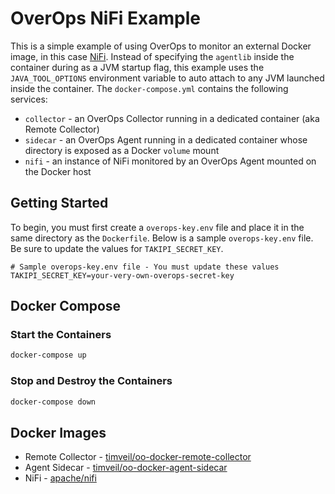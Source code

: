 # OverOps NiFi Example
This is a simple example of using OverOps to monitor an external Docker image, in this case [NiFi](https://hub.docker.com/r/apache/nifi/).  Instead of specifying the `agentlib` inside the container during as a JVM startup flag, this example uses the `JAVA_TOOL_OPTIONS` environment variable to auto attach to any JVM launched inside the container.  The `docker-compose.yml` contains the following services:
* `collector` - an OverOps Collector running in a dedicated container (aka Remote Collector)
* `sidecar` - an OverOps Agent running in a dedicated container whose directory is exposed as a Docker `volume` mount
* `nifi` - an instance of NiFi monitored by an OverOps Agent mounted on the Docker host

## Getting Started
To begin, you must first create a `overops-key.env` file and place it in the same directory as the `Dockerfile`.  Below is a sample `overops-key.env` file.  Be sure to update the values for `TAKIPI_SECRET_KEY`.

```properties
# Sample overops-key.env file - You must update these values
TAKIPI_SECRET_KEY=your-very-own-overops-secret-key
```

## Docker Compose

### Start the Containers
```bash
docker-compose up
```

### Stop and Destroy the Containers
```bash
docker-compose down
```

## Docker Images
* Remote Collector - [timveil/oo-docker-remote-collector](https://hub.docker.com/r/timveil/oo-docker-remote-collector/)
* Agent Sidecar - [timveil/oo-docker-agent-sidecar](https://hub.docker.com/r/timveil/oo-docker-agent-sidecar/)
* NiFi - [apache/nifi](https://hub.docker.com/r/apache/nifi/)